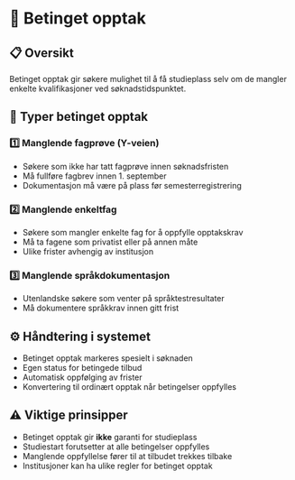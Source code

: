 # 🔄 Betinget opptak

## 📋 Oversikt
Betinget opptak gir søkere mulighet til å få studieplass selv om de mangler enkelte kvalifikasjoner ved søknadstidspunktet.

## 🎯 Typer betinget opptak

### 1️⃣ Manglende fagprøve (Y-veien)
- Søkere som ikke har tatt fagprøve innen søknadsfristen
- Må fullføre fagbrev innen 1. september
- Dokumentasjon må være på plass før semesterregistrering

### 2️⃣ Manglende enkeltfag
- Søkere som mangler enkelte fag for å oppfylle opptakskrav
- Må ta fagene som privatist eller på annen måte
- Ulike frister avhengig av institusjon

### 3️⃣ Manglende språkdokumentasjon
- Utenlandske søkere som venter på språktestresultater
- Må dokumentere språkkrav innen gitt frist

## ⚙️ Håndtering i systemet
- Betinget opptak markeres spesielt i søknaden
- Egen status for betingede tilbud
- Automatisk oppfølging av frister
- Konvertering til ordinært opptak når betingelser oppfylles

## ⚠️ Viktige prinsipper
- Betinget opptak gir **ikke** garanti for studieplass
- Studiestart forutsetter at alle betingelser oppfylles
- Manglende oppfyllelse fører til at tilbudet trekkes tilbake
- Institusjoner kan ha ulike regler for betinget opptak